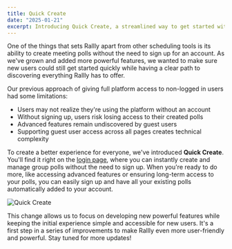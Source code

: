 ```yaml
---
title: Quick Create
date: "2025-01-21"
excerpt: Introducing Quick Create, a streamlined way to get started with Rallly.
---
```


One of the things that sets Rallly apart from other scheduling tools is its ability to create meeting polls without the need to sign up for an account. As we've grown and added more powerful features, we wanted to make sure new users could still get started quickly while having a clear path to discovering everything Rallly has to offer.

Our previous approach of giving full platform access to non-logged in users had some limitations:

- Users may not realize they're using the platform without an account
- Without signing up, users risk losing access to their created polls
- Advanced features remain undiscovered by guest users
- Supporting guest user access across all pages creates technical complexity

To create a better experience for everyone, we've introduced **Quick Create**. You'll find it right on the [login page](https://app.rallly.co/login), where you can instantly create and manage group polls without the need to sign up. When you're ready to do more, like accessing advanced features or ensuring long-term access to your polls, you can easily sign up and have all your existing polls automatically added to your account.

![Quick Create](https://rallly-public.s3.us-east-1.amazonaws.com/images/quick-create.png)

This change allows us to focus on developing new powerful features while keeping the initial experience simple and accessible for new users. It's a first step in a series of improvements to make Rallly even more user-friendly and powerful. Stay tuned for more updates!
